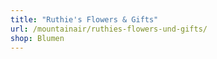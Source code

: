 ```yaml
---
title: "Ruthie's Flowers & Gifts"
url: /mountainair/ruthies-flowers-und-gifts/
shop: Blumen
---
```

